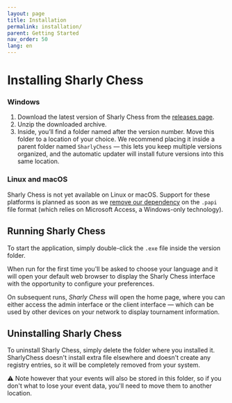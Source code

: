 ```yaml
---
layout: page
title: Installation
permalink: installation/
parent: Getting Started
nav_order: 50
lang: en
---
```


# Installing Sharly Chess

### Windows

1. Download the latest version of Sharly Chess from the [releases page](https://github.com/Sharly-Chess/sharly-chess/releases).
2. Unzip the downloaded archive.
3. Inside, you’ll find a folder named after the version number. Move this folder to a location of your choice.
   We recommend placing it inside a parent folder named `SharlyChess` — this lets you keep multiple versions organized, and the automatic updater will install future versions into this same location.

### Linux and macOS

Sharly Chess is not yet available on Linux or macOS. Support for these platforms is planned as soon as we [remove our dependency](/relation-to-papi) on the `.papi` file format (which relies on Microsoft Access, a Windows-only technology).

## Running Sharly Chess

To start the application, simply double-click the `.exe` file inside the version folder.

When run for the first time you'll be asked to choose your language and it will open your default web browser to display the Sharly Chess interface with the opportunity to configure your preferences.

On subsequent runs, _Sharly Chess_ will open the home page, where you can either access the admin interface or the client interface — which can be used by other devices on your network to display tournament information.

## Uninstalling Sharly Chess

To uninstall Sharly Chess, simply delete the folder where you installed it.  SharlyChess doesn't install extra file elsewhere and doesn't create any registry entries, so it will be completely removed from your system.

⚠️ Note however that your events will also be stored in this folder, so if you don't what to lose your event data, you'll need to move them to another location.
